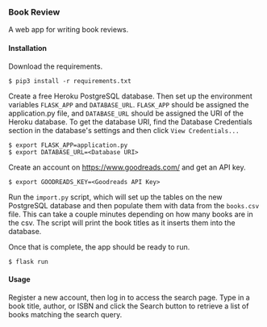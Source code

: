 ### Book Review
A web app for writing book reviews.

#### Installation
Download the requirements.

```
$ pip3 install -r requirements.txt
```

Create a free Heroku PostgreSQL database.  Then set up the environment variables `FLASK_APP` and `DATABASE_URL`.  `FLASK_APP` should be assigned the application.py file, and `DATABASE_URL` should be assigned the URI of the Heroku database.  To get the database URI, find the Database Credentials section in the database's settings and then click `View Credentials...`

```
$ export FLASK_APP=application.py
$ export DATABASE_URL=<Database URI>
```

Create an account on https://www.goodreads.com/ and get an API key.

```
$ export GOODREADS_KEY=<Goodreads API Key>
```

Run the `import.py` script, which will set up the tables on the new PostgreSQL database and then populate them with data from the `books.csv` file.  This can take a couple minutes depending on how many books are in the csv.  The script will print the book titles as it inserts them into the database.

Once that is complete, the app should be ready to run.
```
$ flask run
```

#### Usage
Register a new account, then log in to access the search page.  Type in a book title, author, or ISBN and click the Search button to retrieve a list of books matching the search query. 
